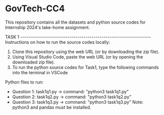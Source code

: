 # GovTech-CC4

This repository contains all the datasets and python source codes for Internship 2024's take-home assignment.

TASK 1 ------------------------------------------------------------------
Instructions on how to run the source codes locally:
1. Clone this repository using the web URL (or by downloading the zip file).
2. Using Visual Studio Code, paste the web URL (or by opening the downloaded zip file).
3. To run the python source codes for Task1, type the following commands into the terminal in VSCode

Python files to run:
- Question 1: task1q1.py -> command: "python3 task1q1.py"
- Question 2: task1q2.py -> command: "python3 task1q2.py"
- Question 3: task1q3.py -> command: "python3 task1q3.py"
Note: python3 and pandas must be installed.
